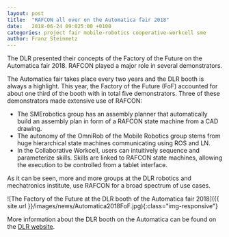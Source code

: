 ```yaml
---
layout: post
title:  "RAFCON all over on the Automatica fair 2018"
date:   2018-06-24 09:025:00 +0100
categories: project fair mobile-robotics cooperative-workcell sme
author: Franz Steinmetz
---
```


The DLR presented their concepts of the Factory of the Future on the Automatica fair 2018. RAFCON played a major role in several demonstrators. 

The Automatica fair takes place every two years and the DLR booth is always a highlight. This year, the Factory of the Future (FoF) accounted for about one third of the booth with in total five demonstrators. Three of these demonstrators made extensive use of RAFCON:

* The SMErobotics group has an assembly planner that automatically build an assembly plan in form of a RAFCON state machine from a CAD drawing.
* The autonomy of the OmniRob of the Mobile Robotics group stems from huge hierarchical state machines communicating using ROS and LN. 
* In the Collaborative Workcell, users can intuitively sequence and parameterize skills. Skills are linked to RAFCON state machines, allowing the execution to be controlled from a tablet interface.  

As it can be seen,  more and more groups at the DLR robotics and mechatronics institute, use RAFCON for a broad spectrum of use cases.

![The Factory of the Future at the DLR booth of the Automatica fair 2018]({{ site.url }}/images/news/Automatica2018FoF.jpg){:class="img-responsive"}

More information about the DLR booth on the Automatica can be found on the [DLR website][dlr-report].

[dlr-report]: https://www.dlr.de/dlr/desktopdefault.aspx/tabid-10204/296_read-28474/
